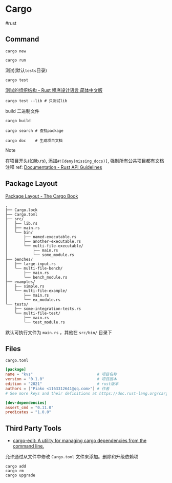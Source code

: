 # Cargo
#rust

## Command

```shell
cargo new
```

```shell
cargo run
```


测试(默认`tests`目录)

```shell
cargo test
```

[测试的组织结构 - Rust 程序设计语言 简体中文版](https://rust.bootcss.com/ch11-03-test-organization.html)

```shell
cargo test --lib # 只测试lib
```


build 二进制文件

```shell
cargo build
```


```shell
cargo search # 查找package
```

```shell
cargo doc    # 生成项目文档
```

>[!note]
>在项目开头(如lib.rs), 添加`#![deny(missing_docs)]`, 强制所有公共项目都有文档注释
>ref: [Documentation - Rust API Guidelines](https://rust-lang.github.io/api-guidelines/documentation.html)
## Package Layout

[Package Layout - The Cargo Book](https://doc.rust-lang.org/cargo/guide/project-layout.html)

```
.
├── Cargo.lock
├── Cargo.toml
├── src/
│   ├── lib.rs
│   ├── main.rs
│   └── bin/
│       ├── named-executable.rs
│       ├── another-executable.rs
│       └── multi-file-executable/
│           ├── main.rs
│           └── some_module.rs
├── benches/
│   ├── large-input.rs
│   └── multi-file-bench/
│       ├── main.rs
│       └── bench_module.rs
├── examples/
│   ├── simple.rs
│   └── multi-file-example/
│       ├── main.rs
│       └── ex_module.rs
└── tests/
    ├── some-integration-tests.rs
    └── multi-file-test/
        ├── main.rs
        └── test_module.rs

```

默认可执行文件为 `main.rs` ，其他在 `src/bin/` 目录下

## Files

`cargo.toml`

```toml
[package]
name = "kvs"                            # 项目名称
version = "0.1.0"                       # 项目版本
edition = "2021"                        # rust版本
authors = ["Piako <1163312641@qq.com>"] # 作者
# See more keys and their definitions at https://doc.rust-lang.org/cargo/reference/manifest.html

[dev-dependencies]
assert_cmd = "0.11.0"
predicates = "1.0.0"

```


 
## Third Party Tools

- [cargo-edit: A utility for managing cargo dependencies from the command line.](https://github.com/killercup/cargo-edit)

允许通过从文件中修改 `Cargo.toml` 文件来添加。删除和升级依赖项

```shell
cargo add
cargo rm
cargo upgrade
```